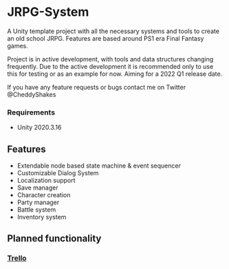 # JRPG-System
A Unity template project with all the necessary systems and tools to create an old school JRPG. 
Features are based around PS1 era Final Fantasy games.

Project is in active development, with tools and data structures changing frequently. 
Due to the active development it is recommended only to use this for testing or as an example for now. 
Aiming for a 2022 Q1 release date. 

If you have any feature requests or bugs contact me on Twitter @CheddyShakes

### Requirements
- Unity 2020.3.16

## Features
- Extendable node based state machine & event sequencer
- Customizable Dialog System
- Localization support
- Save manager 
- Character creation
- Party manager
- Battle system
- Inventory system

## Planned functionality
### [Trello](https://trello.com/b/H51PWGcy/jrpg-system)

